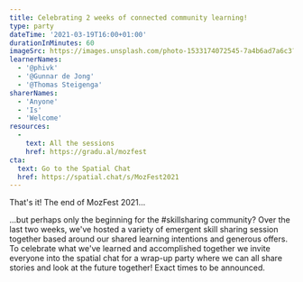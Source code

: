 ```yaml
---
title: Celebrating 2 weeks of connected community learning!
type: party
dateTime: '2021-03-19T16:00+01:00'
durationInMinutes: 60
imageSrc: https://images.unsplash.com/photo-1533174072545-7a4b6ad7a6c3?ixid=MXwxMjA3fDB8MHxwaG90by1wYWdlfHx8fGVufDB8fHw%3D&ixlib=rb-1.2.1&auto=format&fit=crop&w=1950&q=80
learnerNames:
  - '@phivk'
  - '@Gunnar de Jong'
  - '@Thomas Steigenga'
sharerNames: 
  - 'Anyone'
  - 'Is'
  - 'Welcome'
resources:
  -
    text: All the sessions
    href: https://gradu.al/mozfest
cta:
  text: Go to the Spatial Chat
  href: https://spatial.chat/s/MozFest2021
---
```

That's it! The end of MozFest 2021...
<!--more-->
...but perhaps only the beginning for the #skillsharing community? Over the last two weeks, we've hosted a variety of emergent skill sharing session together based around our shared learning intentions and generous offers. To celebrate what we've learned and accomplished together we invite everyone into the spatial chat for a wrap-up party where we can all share stories and look at the future together! Exact times to be announced. 
